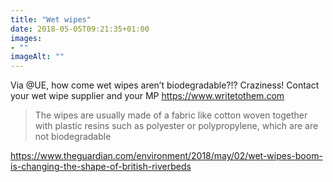 ```yaml
---
title: "Wet wipes"
date: 2018-05-05T09:21:35+01:00
images: 
- ""
imageAlt: ""
---
```


Via @UE, how come wet wipes aren’t biodegradable?!? Craziness! Contact your wet wipe supplier and your MP <https://www.writetothem.com>

>  The wipes are usually made of a fabric like cotton woven together with plastic resins such as polyester or polypropylene, which are are not biodegradable

<https://www.theguardian.com/environment/2018/may/02/wet-wipes-boom-is-changing-the-shape-of-british-riverbeds>
